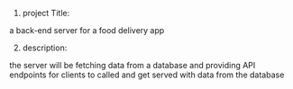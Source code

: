1. project Title:

a back-end server for a food delivery app

2. description:

the server will be fetching data from a database and providing API endpoints for clients to called and get served with data from the database
